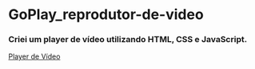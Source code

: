 # GoPlay_reprodutor-de-video

### Criei um player de vídeo utilizando HTML, CSS e JavaScript.

<a target="_blank" href="https://paulofsnunes.github.io/GoPlay_reprodutor-de-video/">Player de Vídeo</a>
